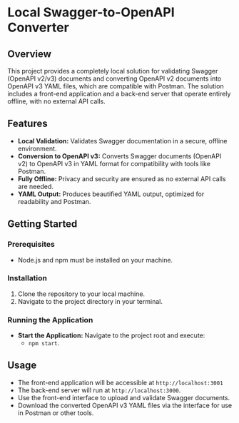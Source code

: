 # Local Swagger-to-OpenAPI Converter

## Overview

This project provides a completely local solution for validating Swagger (OpenAPI v2/v3) documents and converting OpenAPI v2 documents into OpenAPI v3 YAML files, which are compatible with Postman. The solution includes a front-end application and a back-end server that operate entirely offline, with no external API calls.

## Features

- **Local Validation:** Validates Swagger documentation in a secure, offline environment.
- **Conversion to OpenAPI v3:** Converts Swagger documents (OpenAPI v2) to OpenAPI v3 in YAML format for compatibility with tools like Postman.
- **Fully Offline:** Privacy and security are ensured as no external API calls are needed.
- **YAML Output:** Produces beautified YAML output, optimized for readability and Postman.

## Getting Started

### Prerequisites

- Node.js and npm must be installed on your machine.

### Installation

1. Clone the repository to your local machine.
2. Navigate to the project directory in your terminal.

### Running the Application

- **Start the Application:** Navigate to the project root and execute:
    - `npm start`.

## Usage

- The front-end application will be accessible at `http://localhost:3001`
- The back-end server will run at `http://localhost:3000`.
- Use the front-end interface to upload and validate Swagger documents.
- Download the converted OpenAPI v3 YAML files via the interface for use in Postman or other tools.